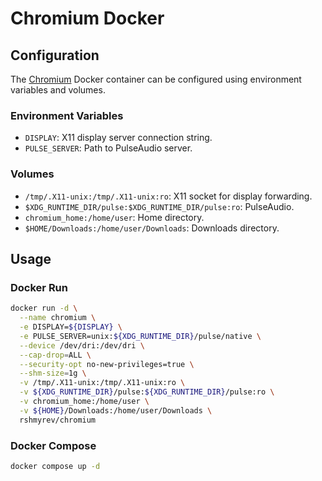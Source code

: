 # Chromium Docker

## Configuration

The [Chromium](https://www.chromium.org/Home/) Docker container can be configured using environment variables and volumes.

### Environment Variables

- `DISPLAY`: X11 display server connection string.
- `PULSE_SERVER`: Path to PulseAudio server.

### Volumes

- `/tmp/.X11-unix:/tmp/.X11-unix:ro`: X11 socket for display forwarding.
- `$XDG_RUNTIME_DIR/pulse:$XDG_RUNTIME_DIR/pulse:ro`: PulseAudio.
- `chromium_home:/home/user`: Home directory.
- `$HOME/Downloads:/home/user/Downloads`: Downloads directory.

## Usage

### Docker Run

```bash
docker run -d \
  --name chromium \
  -e DISPLAY=${DISPLAY} \
  -e PULSE_SERVER=unix:${XDG_RUNTIME_DIR}/pulse/native \
  --device /dev/dri:/dev/dri \
  --cap-drop=ALL \
  --security-opt no-new-privileges=true \
  --shm-size=1g \
  -v /tmp/.X11-unix:/tmp/.X11-unix:ro \
  -v ${XDG_RUNTIME_DIR}/pulse:${XDG_RUNTIME_DIR}/pulse:ro \
  -v chromium_home:/home/user \
  -v ${HOME}/Downloads:/home/user/Downloads \
  rshmyrev/chromium
```

### Docker Compose

```bash
docker compose up -d
```

